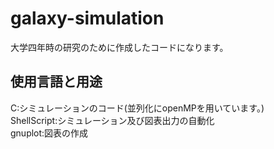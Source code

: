 # galaxy-simulation 

大学四年時の研究のために作成したコードになります。  
## 使用言語と用途  
C:シミュレーションのコード(並列化にopenMPを用いています。)  
ShellScript:シミュレーション及び図表出力の自動化  
gnuplot:図表の作成  
